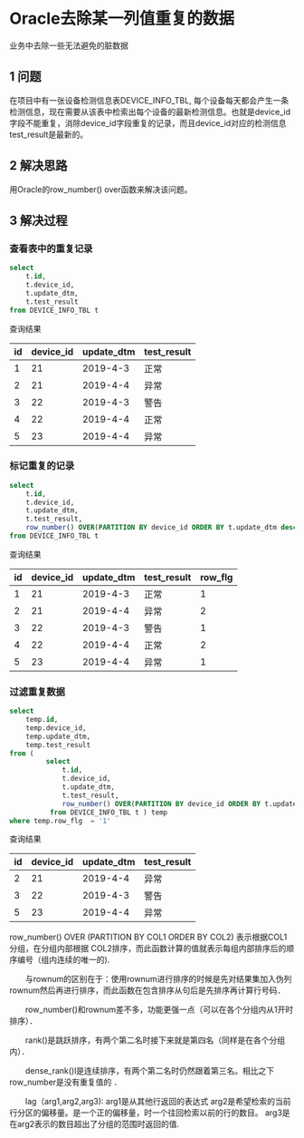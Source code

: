 # Oracle去除某一列值重复的数据


业务中去除一些无法避免的脏数据

<!--more-->

## 1 问题

在项目中有一张设备检测信息表DEVICE_INFO_TBL, 每个设备每天都会产生一条检测信息，现在需要从该表中检索出每个设备的最新检测信息。也就是device_id字段不能重复，消除device_id字段重复的记录，而且device_id对应的检测信息test_result是最新的。

## 2 解决思路

用Oracle的row_number() over函数来解决该问题。

## 3 解决过程

### 查看表中的重复记录
```sql
select
    t.id,
    t.device_id,
    t.update_dtm,
    t.test_result
from DEVICE_INFO_TBL t
```

查询结果

|id     |device_id       |update_dtm      |test_result       |
|---------|-----------|---------|-----------| 
| 1     | 21     | 2019-4-3     | 正常
| 2    | 21       | 2019-4-4     | 异常   
| 3     | 22 | 2019-4-3     | 警告
| 4     | 22 | 2019-4-4     | 正常
| 5    | 23 | 2019-4-4     | 异常

### 标记重复的记录
```sql
select
    t.id,
    t.device_id,
    t.update_dtm,
    t.test_result,
    row_number() OVER(PARTITION BY device_id ORDER BY t.update_dtm desc) as row_flg   
from DEVICE_INFO_TBL t
```
查询结果

|id     |device_id       |update_dtm      |test_result   |row_flg       |
|---------|-----------|---------|-----------| -----------| 
| 1     | 21     | 2019-4-3     | 正常| 1
| 2    | 21       | 2019-4-4     | 异常| 2   
| 3     | 22 | 2019-4-3     | 警告| 1
| 4     | 22 | 2019-4-4     | 正常| 2
| 5    | 23 | 2019-4-4     | 异常| 1

### 过滤重复数据

```sql
select
    temp.id,
    temp.device_id,
    temp.update_dtm,
    temp.test_result
from (
         select
             t.id,
             t.device_id,
             t.update_dtm,
             t.test_result,
             row_number() OVER(PARTITION BY device_id ORDER BY t.update_dtm desc) as row_flg   
          from DEVICE_INFO_TBL t ) temp
where temp.row_flg  = '1'
```

查询结果

|id     |device_id       |update_dtm      |test_result       |
|---------|-----------|---------|-----------| 
| 2    | 21       | 2019-4-4     | 异常   
| 3     | 22 | 2019-4-3     | 警告
| 5    | 23 | 2019-4-4     | 异常

row_number() OVER (PARTITION BY COL1 ORDER BY COL2) 表示根据COL1分组，在分组内部根据 COL2排序，而此函数计算的值就表示每组内部排序后的顺序编号（组内连续的唯一的).

　　与rownum的区别在于：使用rownum进行排序的时候是先对结果集加入伪列rownum然后再进行排序，而此函数在包含排序从句后是先排序再计算行号码．

　　row_number()和rownum差不多，功能更强一点（可以在各个分组内从1开时排序）．

　　rank()是跳跃排序，有两个第二名时接下来就是第四名（同样是在各个分组内）．

　　dense_rank()l是连续排序，有两个第二名时仍然跟着第三名。相比之下row_number是没有重复值的 ．

　　lag（arg1,arg2,arg3):
arg1是从其他行返回的表达式
arg2是希望检索的当前行分区的偏移量。是一个正的偏移量，时一个往回检索以前的行的数目。
arg3是在arg2表示的数目超出了分组的范围时返回的值.
